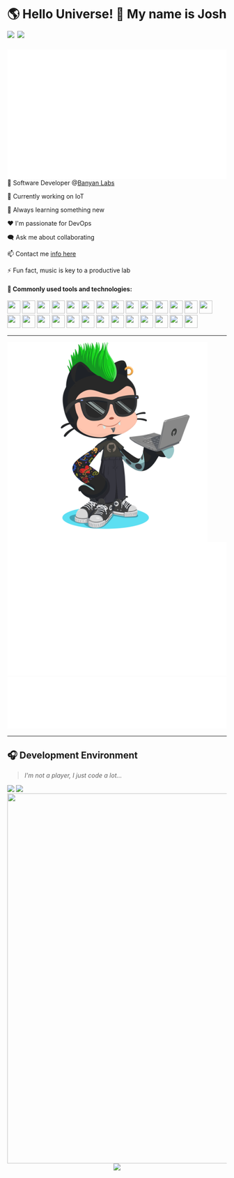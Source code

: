 <h1>🌎 Hello Universe! 👋 My name is Josh
<img src='https://api.visitorbadge.io/api/visitors?path=https%3A%2F%2Fgithub.com%2Fjmclain-banyan&countColor=%232ccce4&style=flat' height='22'>
<img src='https://img.shields.io/github/followers/jmclain-banyan?label=Followers&style=social' height='22'>
</h1>

<img align='right' src='./metrics.base.svg'>

💼 Software Developer @[Banyan Labs](https://banyanlabs.io/)

🔭 Currently working on IoT

🌱 Always learning something new

❤️ I'm passionate for DevOps

🗨️ Ask me about collaborating

📫 Contact me [info here](https://www.joshmclain.com/#contact)

⚡ Fun fact, music is key to a productive lab

<h4>🧰 Commonly used tools and technologies:</h4>

<span>
<img src="https://www.vectorlogo.zone/logos/typescriptlang/typescriptlang-icon.svg" height="30" width="30" />
<!-- <img src="https://www.vectorlogo.zone/logos/javascript/javascript-icon.svg" height="30" width="30" /> -->
<img src="https://www.vectorlogo.zone/logos/java/java-icon.svg" height="30" width="30" />
<img src="https://cdn.worldvectorlogo.com/logos/spring-3.svg" height="30" width="30" />
<img src="https://www.vectorlogo.zone/logos/reactjs/reactjs-icon.svg" height="30" width="30" />
<img src="https://cdn.worldvectorlogo.com/logos/redux.svg" height="30" width="30" />
<img src="https://raw.githubusercontent.com/gilbarbara/logos/1f372be75689d73cae89b6de808149b606b879e1/logos/nextjs-icon.svg" height="30" width="30" />
<img src="https://www.vectorlogo.zone/logos/tailwindcss/tailwindcss-icon.svg" height="30" width="30" />
<img src="https://www.vectorlogo.zone/logos/sass-lang/sass-lang-icon.svg" height="30" width="30" />
<img src="https://raw.githubusercontent.com/detain/svg-logos/aecbca0b533703a389211cddb0ca159a5d50553e/svg/framer-motion.svg" height="30" width="30" />
<img src="https://www.vectorlogo.zone/logos/nodejs/nodejs-icon.svg" height="30" width="30" />
<img src="https://www.vectorlogo.zone/logos/yarnpkg/yarnpkg-icon.svg" height="30" width="30" />
<img src="https://www.vectorlogo.zone/logos/npmjs/npmjs-icon.svg" height="30" width="30" />
<img src="https://www.vectorlogo.zone/logos/eslint/eslint-icon.svg" height="30" width="30" />
<img src="https://www.vectorlogo.zone/logos/mongodb/mongodb-icon.svg" height="30" width="30" />
<img src="https://www.vectorlogo.zone/logos/js_webpack/js_webpack-icon.svg" height="30" width="30" />
<img src="https://www.vectorlogo.zone/logos/jestjsio/jestjsio-icon.svg" height="30" width="30" />
<img src="https://www.vectorlogo.zone/logos/docker/docker-icon.svg" height="30" width="30" />
<img src="https://www.vectorlogo.zone/logos/nginx/nginx-icon.svg" height="30" width="30" />
<img src="https://cdn.worldvectorlogo.com/logos/aws-ec2.svg" height="30" width="30" />
<img src="https://www.vectorlogo.zone/logos/heroku/heroku-icon.svg" height="30" width="30" />
<img src="https://willstenzel.com/dark-mode-vercel-logo.png" height="30" width="30" />
<img src="https://cdn.worldvectorlogo.com/logos/visual-studio-code-1.svg" height="30" width="30" />
<img src="https://raw.githubusercontent.com/gilbarbara/logos/1f372be75689d73cae89b6de808149b606b879e1/logos/insomnia.svg" height="30" width="30" />
<img src="https://www.vectorlogo.zone/logos/linux/linux-icon.svg" height="30" width="30" />
<img src="https://upload.vectorlogo.zone/logos/gnu_bash/images/66582b8e-a291-4a1b-b89c-76628277a33b.svg" height="30" width="30" />
<img src="https://www.vectorlogo.zone/logos/ubuntu/ubuntu-icon.svg" height="30" width="30" />
<img src="https://cdn.worldvectorlogo.com/logos/microsoft-windows-22.svg" height="30" width="30" />
<!-- <img src="https://www.vectorlogo.zone/logos/atlassian_jira/atlassian_jira-icon.svg" height="30" width="30" /> -->
</span>

---

<img align='left' src='./octocat.png' width='460'>
<img src='./metrics.plugin.habits.charts.svg'>
<img src='./metrics.plugin.habits.facts.svg'>

---

## 🎧 Development Environment

> _I'm not a player, I just code a lot..._

<img src='https://spotify-github-profile.vercel.app/api/view?uid=31knnovcfatt7mqmu6yaa5htulxi&cover_image=true&theme=default&show_offline=false&background_color=121212' width='380'>
<img align='right' src='https://www.data-card-for-spotify.com/api/card?user_id=31knnovcfatt7mqmu6yaa5htulxi&hide_playing=1&hide_recents=1&limit=10&custom_title=jmclain-banyan%20Spotify%20Data' width='570' height='850'>

<img src='https://spotify-recently-played-readme.vercel.app/api?user=31knnovcfatt7mqmu6yaa5htulxi&width=390&count=5'>

---

<div align='center'>
<img src='https://github-profile-trophy.vercel.app/?username=jmclain-banyan&theme=darkhub&no-frame=true&margin-w=10' height='155'>
</div>
